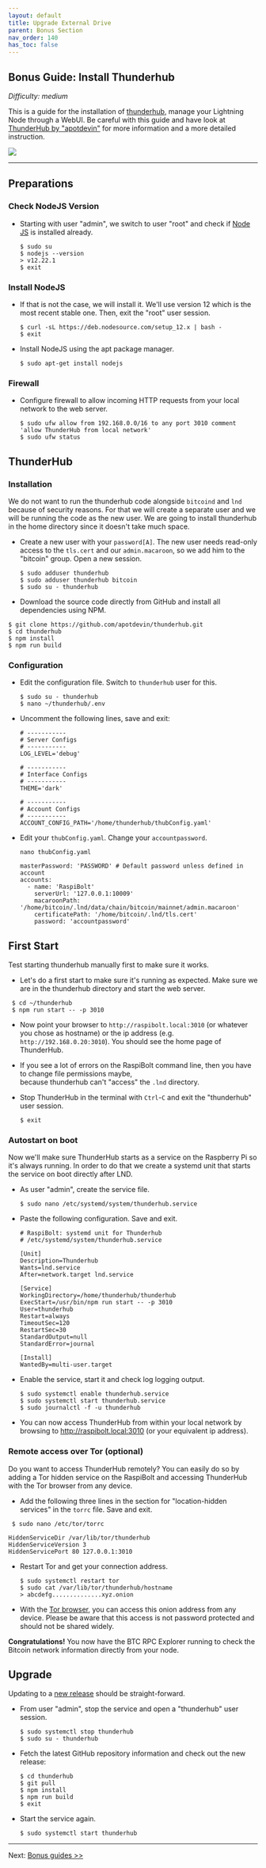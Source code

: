 ```yaml
---
layout: default
title: Upgrade External Drive
parent: Bonus Section
nav_order: 140
has_toc: false
---
```

## Bonus Guide: Install Thunderhub

*Difficulty: medium*

This is a guide for the installation of [thunderhub](https://www.thunderhub.io/), manage your Lightning Node through a WebUI.
Be careful with this guide and have look at [ThunderHub by "apotdevin"](https://github.com/apotdevin/thunderhub#thunderhub---lightning-node-manager) for more information and a more detailed instruction.


![](images/75_thunderhub.png)

---
## Preparations

### Check NodeJS Version

* Starting with user "admin", we switch to user "root" and check if [Node JS](https://nodejs.org) is installed already. 
  
  ```
  $ sudo su
  $ nodejs --version
  > v12.22.1
  $ exit
  ```
### Install NodeJS

* If that is not the case, we will install it. 
  We'll use version 12 which is the most recent stable one. Then, exit the "root" user session.

  ```
  $ curl -sL https://deb.nodesource.com/setup_12.x | bash -
  $ exit
  ```
* Install NodeJS using the apt package manager.

  ```
  $ sudo apt-get install nodejs
  ```

### Firewall 

* Configure firewall to allow incoming HTTP requests from your local network to the web server.

  ```
  $ sudo ufw allow from 192.168.0.0/16 to any port 3010 comment 'allow ThunderHub from local network'
  $ sudo ufw status
  ```

## ThunderHub

### Installation

We do not want to run the thunderhub code alongside `bitcoind` and `lnd` because of security reasons.
For that we will create a separate user and we will be running the code as the new user.
We are going to install thunderhub in the home directory since it doesn't take much space.

* Create a new user with  your `password[A]`. The new user needs read-only access to the `tls.cert` and our `admin.macaroon`, 
  so we add him to the "bitcoin" group. Open a new session.

  ```
  $ sudo adduser thunderhub
  $ sudo adduser thunderhub bitcoin
  $ sudo su - thunderhub
  ```

* Download the source code directly from GitHub and install all dependencies using NPM.

```
$ git clone https://github.com/apotdevin/thunderhub.git
$ cd thunderhub
$ npm install
$ npm run build
```

### Configuration

* Edit the configuration file. Switch to `thunderhub` user for this.

  ```
  $ sudo su - thunderhub
  $ nano ~/thunderhub/.env
  ```

* Uncomment the following lines, save and exit:

  ```
  # -----------
  # Server Configs
  # -----------
  LOG_LEVEL='debug'

  # -----------
  # Interface Configs
  # -----------
  THEME='dark'

  # -----------
  # Account Configs
  # -----------
  ACCOUNT_CONFIG_PATH='/home/thunderhub/thubConfig.yaml'
  ```

* Edit your `thubConfig.yaml`. Change your `accountpassword`.

  ```
  nano thubConfig.yaml 
  ```
  ```
  masterPassword: 'PASSWORD' # Default password unless defined in account
  accounts:
    - name: 'RaspiBolt'
      serverUrl: '127.0.0.1:10009'
      macaroonPath: '/home/bitcoin/.lnd/data/chain/bitcoin/mainnet/admin.macaroon'
      certificatePath: '/home/bitcoin/.lnd/tls.cert'
      password: 'accountpassword'
  ```

## First Start

Test starting thunderhub manually first to make sure it works.

* Let's do a first start to make sure it's running as expected.
  Make sure we are in the thunderhub directory and start the web server.

 ```
  $ cd ~/thunderhub
  $ npm run start -- -p 3010
  ```

* Now point your browser to `http://raspibolt.local:3010` (or whatever you chose as hostname) or the ip address (e.g. `http://192.168.0.20:3010`).
  You should see the home page of ThunderHub.

* If you see a lot of errors on the RaspiBolt command line, then you have to change file permissions maybe,  
  because thunderhub can't "access" the `.lnd` directory.

* Stop ThunderHub in the terminal with `Ctrl`-`C` and exit the "thunderhub" user session.

  ```
  $ exit
  ```

### Autostart on boot

Now we'll make sure ThunderHub starts as a service on the Raspberry Pi so it's always running.
In order to do that we create a systemd unit that starts the service on boot directly after LND.

* As user "admin", create the service file.

  ```
  $ sudo nano /etc/systemd/system/thunderhub.service
  ```

* Paste the following configuration. Save and exit.

  ```
  # RaspiBolt: systemd unit for Thunderhub
  # /etc/systemd/system/thunderhub.service

  [Unit]
  Description=Thunderhub
  Wants=lnd.service
  After=network.target lnd.service

  [Service]
  WorkingDirectory=/home/thunderhub/thunderhub
  ExecStart=/usr/bin/npm run start -- -p 3010
  User=thunderhub
  Restart=always
  TimeoutSec=120
  RestartSec=30
  StandardOutput=null
  StandardError=journal

  [Install]
  WantedBy=multi-user.target
  ```

* Enable the service, start it and check log logging output.

  ```
  $ sudo systemctl enable thunderhub.service
  $ sudo systemctl start thunderhub.service
  $ sudo journalctl -f -u thunderhub
  ```

* You can now access ThunderHub from within your local network by browsing to <http://raspibolt.local:3010> (or your equivalent ip address).

### Remote access over Tor (optional)

Do you want to access ThunderHub remotely?
You can easily do so by adding a Tor hidden service on the RaspiBolt and accessing ThunderHub with the Tor browser from any device.

* Add the following three lines in the section for "location-hidden services" in the `torrc` file.
  Save and exit.

 ```
  $ sudo nano /etc/tor/torrc
  ```

  ```
  HiddenServiceDir /var/lib/tor/thunderhub
  HiddenServiceVersion 3
  HiddenServicePort 80 127.0.0.1:3010
  ```

* Restart Tor and get your connection address.

  ```
  $ sudo systemctl restart tor
  $ sudo cat /var/lib/tor/thunderhub/hostname
  > abcdefg..............xyz.onion
  ```

* With the [Tor browser](https://www.torproject.org), you can access this onion address from any device.
  Please be aware that this access is not password protected and should not be shared widely.

**Congratulations!**
You now have the BTC RPC Explorer running to check the Bitcoin network information directly from your node.

## Upgrade

Updating to a [new release](https://github.com/apotdevin/thunderhub/releases) should be straight-forward.

* From user "admin", stop the service and open a "thunderhub" user session.

  ```
  $ sudo systemctl stop thunderhub
  $ sudo su - thunderhub
  ```

* Fetch the latest GitHub repository information and check out the new release:

  ```
  $ cd thunderhub
  $ git pull
  $ npm install
  $ npm run build
  $ exit
  ```

* Start the service again.

  ```
  $ sudo systemctl start thunderhub
  ```
---

Next: [Bonus guides >>](raspibolt_60_bonus.md)
